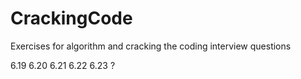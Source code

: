 # CrackingCode

Exercises for algorithm and cracking the coding interview questions

6.19
6.20
6.21
6.22
6.23
?
